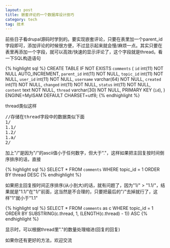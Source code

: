 ```yaml
---
layout: post
title: 嵌套评论的一个数据库设计技巧
category: tech
tag: 技术
---
```


前些日子看drupal源码时学到的。要实现嵌套评论，只要在表里加一个parent_id字段即可，添加评论的时候很方便，不过显示起来就会慢/麻烦一点。其实只要在表里再添加一个字段，就可以高效/快速的显示评论了，这个字段就是thread。看一下SQL构造语句

{% highlight sql %}
CREATE TABLE IF NOT EXISTS `comments` (
  `id` int(11) NOT NULL AUTO_INCREMENT,
  `parent_id` int(11) NOT NULL,
  `topic_id` int(11) NOT NULL,
  `user_id` int(11) NOT NULL,
  `username` varchar(64) NOT NULL,
  `created` int(11) NOT NULL,
  `changed` int(11) NOT NULL,
  `status` int(11) NOT NULL,
  `content` text NOT NULL,
  `thread` varchar(30) NOT NULL,
  PRIMARY KEY (`id`),
) ENGINE=MyISAM  DEFAULT CHARSET=utf8;
{% endhighlight %}

thread类似这样

<pre>
//存储在thread字段中的数据类似下面
1/
1.1/
1.2/
1.a/
2/
</pre>

加上"/"是因为"/"的ascii值小于任何数字，但大于"."，这样如果把主回复按时间倒序排序的话，直接

{% highlight sql %}
SELECT * FROM `comments` WHERE topic_id = 1 ORDER BY thread DESC
{% endhighlight %}

如果把主回复按时间正序排序(从小到大)的话，就有问题了，因为"1/" > "1.1/"，结果就是"1.1/"在"1/"前面，这当然是不合理的，只要把最后的"/"去掉就行了，这样"1"就小于"1.1"

{% highlight sql %}
SELECT * FROM `comments` as c WHERE topic_id = 1 ORDER BY SUBSTRING(c.thread, 1, (LENGTH(c.thread) - 1)) ASC
{% endhighlight %}

显示时，可以根据thread里"."的数量处理缩进(回复的回复)

如果你还有更好的方法，欢迎交流
